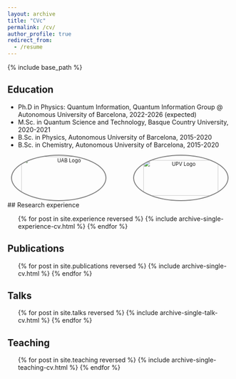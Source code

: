 ```yaml
---
layout: archive
title: "CVc"
permalink: /cv/
author_profile: true
redirect_from:
  - /resume
---
```


{% include base_path %}

## Education
* Ph.D in Physics: Quantum Information, Quantum Information Group @ Autonomous University of Barcelona, 2022-2026 (expected)
* M.Sc. in Quantum Science and Technology, Basque Country University, 2020-2021
* B.Sc. in Physics, Autonomous University of Barcelona, 2015-2020
* B.Sc. in Chemistry, Autonomous University of Barcelona, 2015-2020

<div class="text-center" style="text-align: center;">
  <div class="row" style="display: flex; justify-content: center;">
    <a href="https://www.uab.cat/web/universitat-autonoma-de-barcelona-1345467954774.html" target="_blank" style="display: flex; width: 210px; height: 100px; border: 2px solid rgba(0, 0, 0, 0.5); border-radius: 50%; overflow: hidden; align-items: center; justify-content: center; position: relative; margin-right: 60px;">
      <img src="https://santiagollorens.github.io/images/UAB_logo.jpg" 
           alt="UAB Logo" 
           style="width: 120%; height: 120%; object-fit: cover; transform: scale(0.8);">
    </a>
    <a href="https://www.ehu.eus/en/en-home" target="_blank" style="display: flex; width: 210px; height: 100px; border: 2px solid rgba(0, 0, 0, 0.5); border-radius: 50%; overflow: hidden; align-items: center; justify-content: center; position: relative;">
      <img src="https://santiagollorens.github.io/images/UPV_logo.jpg" 
           alt="UPV Logo" 
           style="width: 100%; height: 100%; object-fit: cover; transform: scale(0.8);">
    </a>
  </div>
</div>
## Research experience
  <ul>{% for post in site.experience reversed %}
    {% include archive-single-experience-cv.html %}
  {% endfor %}</ul>

## Publications
  <ul>{% for post in site.publications reversed %}
    {% include archive-single-cv.html %}
  {% endfor %}</ul>
  
## Talks
  <ul>{% for post in site.talks reversed %}
    {% include archive-single-talk-cv.html  %}
  {% endfor %}</ul>
  
## Teaching
 <ul>{% for post in site.teaching reversed %}
    {% include archive-single-teaching-cv.html %}
  {% endfor %}</ul>

